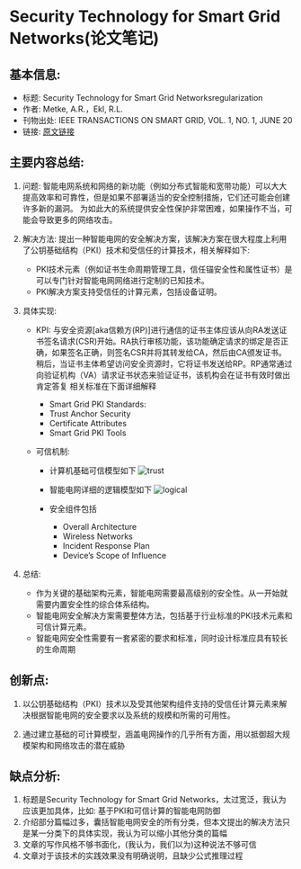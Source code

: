 # Security Technology for Smart Grid Networks(论文笔记) 

## 基本信息: 

+ 标题: Security Technology for Smart Grid Networksregularization
+ 作者: Metke, A.R.，Ekl, R.L.
+ 刊物出处: IEEE TRANSACTIONS ON SMART GRID, VOL. 1, NO. 1, JUNE 20
+ 链接: [原文链接](http://feihu.eng.ua.edu/NSF_CPS/year1/w12_3.pdf)

## 主要内容总结:

1. 问题: 智能电网系统和网络的新功能（例如分布式智能和宽带功能）可以大大提高效率和可靠性，但是如果不部署适当的安全控制措施，它们还可能会创建许多新的漏洞。 为如此大的系统提供安全性保护非常困难，如果操作不当，可能会导致更多的网络攻击。

2. 解决方法: 提出一种智能电网的安全解决方案，该解决方案在很大程度上利用了公钥基础结构（PKI）技术和受信任的计算技术，相关解释如下: 
    
    + PKI技术元素（例如证书生命周期管理工具，信任锚安全性和属性证书）是可以专门针对智能电网网络进行定制的已知技术。
    + PKI解决方案支持受信任的计算元素，包括设备证明。

3. 具体实现:

    + KPI:
        与安全资源[aka信赖方(RP)]进行通信的证书主体应该从向RA发送证书签名请求(CSR)开始。RA执行审核功能，该功能确定请求的绑定是否正确，如果签名正确，则签名CSR并将其转发给CA，然后由CA颁发证书。稍后，当证书主体希望访问安全资源时，它将证书发送给RP。RP通常通过向验证机构（VA）请求证书状态来验证证书，该机构会在证书有效时做出肯定答复
        相关标准在下面详细解释
        - Smart Grid PKI Standards:
        - Trust Anchor Security
        - Certificate Attributes 
        - Smart Grid PKI Tools
    
    + 可信机制:
        
        - 计算机基础可信模型如下
        ![trust](assert/model_trust.png)
        - 智能电网详细的逻辑模型如下
        ![logical](assert/model.png)
        
        - 安全组件包括
            + Overall Architecture
            + Wireless Networks
            + Incident Response Plan
            + Device’s Scope of Influence

4. 总结: 
    + 作为关键的基础架构元素，智能电网需要最高级别的安全性。从一开始就需要内置安全性的综合体系结构。
    + 智能电网安全解决方案需要整体方法，包括基于行业标准的PKI技术元素和可信计算元素。
    + 智能电网安全性需要有一套紧密的要求和标准，同时设计标准应具有较长的生命周期

   
## 创新点:

1. 以公钥基础结构（PKI）技术以及受其他架构组件支持的受信任计算元素来解决根据智能电网的安全要求以及系统的规模和所需的可用性。

2. 通过建立基础的可计算模型，涵盖电网操作的几乎所有方面，用以抵御超大规模架构和网络攻击的潜在威胁

## 缺点分析:

1. 标题是Security Technology for Smart Grid Networks，太过宽泛，我认为应该更加具体，比如: 基于PKI和可信计算的智能电网防御
2. 介绍部分篇幅过多，囊括智能电网安全的所有分类，但本文提出的解决方法只是某一分类下的具体实现，我认为可以缩小其他分类的篇幅
3. 文章的写作风格不够书面化，(我认为，我们以为)这种说法不够可信
4. 文章对于该技术的实践效果没有明确说明，且缺少公式推理过程

